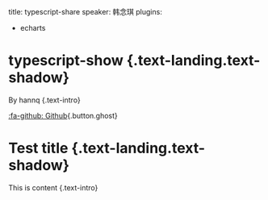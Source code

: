 title: typescript-share
speaker: 韩念琪
plugins:
  - echarts

<slide class="bg-black-blue aligncenter" image="https://source.unsplash.com/C1HhAQrbykQ/ .dark">

# typescript-show {.text-landing.text-shadow}

By hannq {.text-intro}

[:fa-github: Github](https://github.com/ksky521/nodeppt){.button.ghost}

<slide class="bg-black-blue aligncenter" image="https://source.unsplash.com/C1HhAQrbykQ/ .dark">

# Test title {.text-landing.text-shadow}

This is content {.text-intro}

